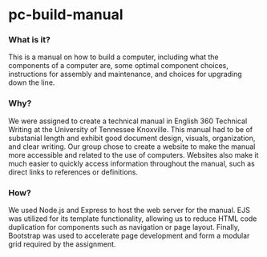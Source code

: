# pc-build-manual

### What is it?

This is a manual on how to build a computer, including what the components of a computer are, some optimal component choices, instructions for assembly and maintenance, and choices for upgrading down the line.

### Why?

We were assigned to create a technical manual in English 360 Technical Writing at the University of Tennessee Knoxville. This manual had to be of substanial length and exhibit good document design, visuals, organization, and clear writing.
Our group chose to create a website to make the manual more accessible and related to the use of computers. Websites also make it much easier to quickly access information throughout the manual, such as direct links to references or definitions.

### How?

We used Node.js and Express to host the web server for the manual. EJS was utilized for its template functionality, allowing us to reduce HTML code duplication for components such as navigation or page layout. Finally, Bootstrap was used to accelerate page development and form a modular grid required by the assignment.
